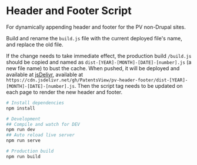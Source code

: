 # Header and Footer Script

For dynamically appending header and footer for the PV non-Drupal sites.

Build and rename the `build.js` file with the current deployed file's name, and replace the old file.

If the change needs to take immediate effect, the production build `/build.js` should be copied and named as `dist-[YEAR]-[MONTH]-[DATE]-[number].js` (a new file name) to bust the cache. When pushed, it will be deployed and available at [jsDelivr](https://www.jsdelivr.com/), available at `https://cdn.jsdelivr.net/gh/PatentsView/pv-header-footer/dist-[YEAR]-[MONTH]-[DATE]-[number].js`. Then the script tag needs to be updated on each page to render the new header and footer.

```bash
# Install dependencies
npm install

# Development
## Compile and watch for DEV
npm run dev
## Auto reload live server
npm run serve

# Production build
npm run build
```

